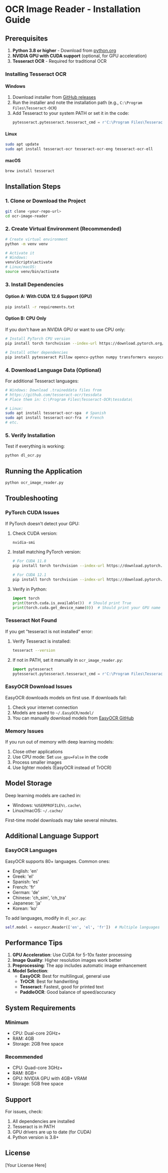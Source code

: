# OCR Image Reader - Installation Guide

## Prerequisites

1. **Python 3.8 or higher** - Download from [python.org](https://www.python.org/downloads/)
2. **NVIDIA GPU with CUDA support** (optional, for GPU acceleration)
3. **Tesseract OCR** - Required for traditional OCR

### Installing Tesseract OCR

#### Windows
1. Download installer from [GitHub releases](https://github.com/UB-Mannheim/tesseract/wiki)
2. Run the installer and note the installation path (e.g., `C:\Program Files\Tesseract-OCR`)
3. Add Tesseract to your system PATH or set it in the code:
   ```python
   pytesseract.pytesseract.tesseract_cmd = r'C:\Program Files\Tesseract-OCR\tesseract.exe'
   ```

#### Linux
```bash
sudo apt update
sudo apt install tesseract-ocr tesseract-ocr-eng tesseract-ocr-ell
```

#### macOS
```bash
brew install tesseract
```

## Installation Steps

### 1. Clone or Download the Project

```bash
git clone <your-repo-url>
cd ocr-image-reader
```

### 2. Create Virtual Environment (Recommended)

```bash
# Create virtual environment
python -m venv venv

# Activate it
# Windows:
venv\Scripts\activate
# Linux/macOS:
source venv/bin/activate
```

### 3. Install Dependencies

#### Option A: With CUDA 12.6 Support (GPU)

```bash
pip install -r requirements.txt
```

#### Option B: CPU Only

If you don't have an NVIDIA GPU or want to use CPU only:

```bash
# Install PyTorch CPU version
pip install torch torchvision --index-url https://download.pytorch.org/whl/cpu

# Install other dependencies
pip install pytesseract Pillow opencv-python numpy transformers easyocr paddleocr python-doctr[torch] accelerate
```

### 4. Download Language Data (Optional)

For additional Tesseract languages:

```bash
# Windows: Download .traineddata files from
# https://github.com/tesseract-ocr/tessdata
# Place them in: C:\Program Files\Tesseract-OCR\tessdata\

# Linux:
sudo apt install tesseract-ocr-spa  # Spanish
sudo apt install tesseract-ocr-fra  # French
# etc.
```

### 5. Verify Installation

Test if everything is working:

```python
python dl_ocr.py
```

## Running the Application

```bash
python ocr_image_reader.py
```

## Troubleshooting

### PyTorch CUDA Issues

If PyTorch doesn't detect your GPU:

1. Check CUDA version:
   ```bash
   nvidia-smi
   ```

2. Install matching PyTorch version:
   ```bash
   # For CUDA 11.8
   pip install torch torchvision --index-url https://download.pytorch.org/whl/cu118
   
   # For CUDA 12.1
   pip install torch torchvision --index-url https://download.pytorch.org/whl/cu121
   ```

3. Verify in Python:
   ```python
   import torch
   print(torch.cuda.is_available())  # Should print True
   print(torch.cuda.get_device_name(0))  # Should print your GPU name
   ```

### Tesseract Not Found

If you get "tesseract is not installed" error:

1. Verify Tesseract is installed:
   ```bash
   tesseract --version
   ```

2. If not in PATH, set it manually in `ocr_image_reader.py`:
   ```python
   import pytesseract
   pytesseract.pytesseract.tesseract_cmd = r'C:\Program Files\Tesseract-OCR\tesseract.exe'
   ```

### EasyOCR Download Issues

EasyOCR downloads models on first use. If downloads fail:

1. Check your internet connection
2. Models are saved to `~/.EasyOCR/model/`
3. You can manually download models from [EasyOCR GitHub](https://github.com/JaidedAI/EasyOCR)

### Memory Issues

If you run out of memory with deep learning models:

1. Close other applications
2. Use CPU mode: Set `use_gpu=False` in the code
3. Process smaller images
4. Use lighter models (EasyOCR instead of TrOCR)

## Model Storage

Deep learning models are cached in:
- Windows: `%USERPROFILE%\.cache\`
- Linux/macOS: `~/.cache/`

First-time model downloads may take several minutes.

## Additional Language Support

### EasyOCR Languages

EasyOCR supports 80+ languages. Common ones:
- English: 'en'
- Greek: 'el'
- Spanish: 'es'
- French: 'fr'
- German: 'de'
- Chinese: 'ch_sim', 'ch_tra'
- Japanese: 'ja'
- Korean: 'ko'

To add languages, modify in `dl_ocr.py`:
```python
self.model = easyocr.Reader(['en', 'el', 'fr'])  # Multiple languages
```

## Performance Tips

1. **GPU Acceleration**: Use CUDA for 5-10x faster processing
2. **Image Quality**: Higher resolution images work better
3. **Preprocessing**: The app includes automatic image enhancement
4. **Model Selection**:
   - **EasyOCR**: Best for multilingual, general use
   - **TrOCR**: Best for handwriting
   - **Tesseract**: Fastest, good for printed text
   - **PaddleOCR**: Good balance of speed/accuracy

## System Requirements

### Minimum
- CPU: Dual-core 2GHz+
- RAM: 4GB
- Storage: 2GB free space

### Recommended
- CPU: Quad-core 3GHz+
- RAM: 8GB+
- GPU: NVIDIA GPU with 4GB+ VRAM
- Storage: 5GB free space

## Support

For issues, check:
1. All dependencies are installed
2. Tesseract is in PATH
3. GPU drivers are up to date (for CUDA)
4. Python version is 3.8+

## License

[Your License Here]